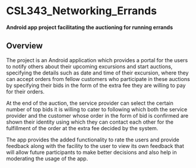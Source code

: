 # CSL343_Networking_Errands

**Android app project facilitating the auctioning for running errands**

## Overview

The project is an Android application which provides a portal for the users to notify others about their upcoming excursions and start auctions, specifying the details such as date and time of their excursion, where they can accept orders from fellow customers who participate in these auctions by specifying their bids in the form of the extra fee they are willing to pay for their orders.

At the end of the auction, the service provider can select the certain number of top bids it is willing to cater to following which both the service provider and the customer whose order in the form of bid is confirmed are shown their identity using which they can contact each other for the fulfillment of the order at the extra fee decided by the system.

The app provides the added functionality to rate the users and provide feedback along with the facility to the user to view its own feedback that will allow future participants to make better decisions and also help in moderating the usage of the app.
